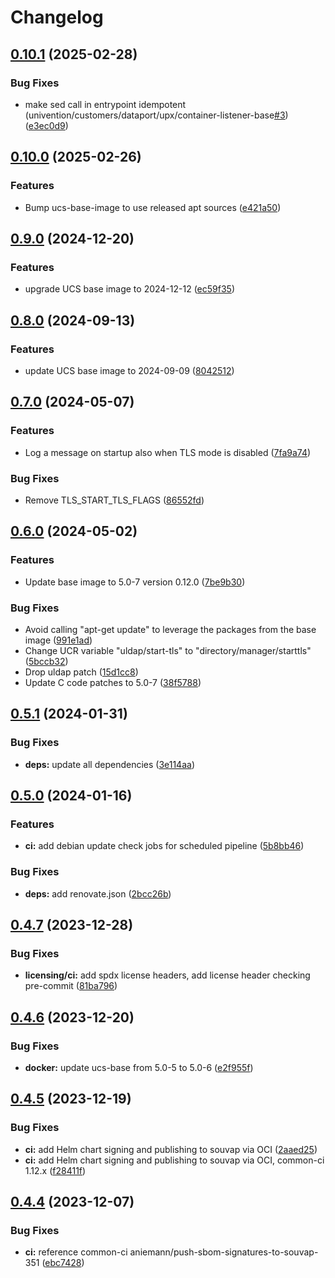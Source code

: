 # Changelog

## [0.10.1](https://git.knut.univention.de/univention/customers/dataport/upx/container-listener-base/compare/v0.10.0...v0.10.1) (2025-02-28)


### Bug Fixes

* make sed call in entrypoint idempotent (univention/customers/dataport/upx/container-listener-base[#3](https://git.knut.univention.de/univention/customers/dataport/upx/container-listener-base/issues/3)) ([e3ec0d9](https://git.knut.univention.de/univention/customers/dataport/upx/container-listener-base/commit/e3ec0d9795fbd5ca859528a5a0cf19a45d5e75f8))

## [0.10.0](https://git.knut.univention.de/univention/customers/dataport/upx/container-listener-base/compare/v0.9.0...v0.10.0) (2025-02-26)


### Features

* Bump ucs-base-image to use released apt sources ([e421a50](https://git.knut.univention.de/univention/customers/dataport/upx/container-listener-base/commit/e421a509fd39cf7ffa84b4cc1ce9bb4a18710122))

## [0.9.0](https://git.knut.univention.de/univention/customers/dataport/upx/container-listener-base/compare/v0.8.0...v0.9.0) (2024-12-20)


### Features

* upgrade UCS base image to 2024-12-12 ([ec59f35](https://git.knut.univention.de/univention/customers/dataport/upx/container-listener-base/commit/ec59f35ec44955d8aaac545418a3bed31b877a2e))

## [0.8.0](https://git.knut.univention.de/univention/customers/dataport/upx/container-listener-base/compare/v0.7.0...v0.8.0) (2024-09-13)


### Features

* update UCS base image to 2024-09-09 ([8042512](https://git.knut.univention.de/univention/customers/dataport/upx/container-listener-base/commit/8042512a9d9e4283032a62110b1dd8b84c266307))

## [0.7.0](https://git.knut.univention.de/univention/customers/dataport/upx/container-listener-base/compare/v0.6.0...v0.7.0) (2024-05-07)


### Features

* Log a message on startup also when TLS mode is disabled ([7fa9a74](https://git.knut.univention.de/univention/customers/dataport/upx/container-listener-base/commit/7fa9a74a2298ed43d6875fda67c54d0503c62e51))


### Bug Fixes

* Remove TLS_START_TLS_FLAGS ([86552fd](https://git.knut.univention.de/univention/customers/dataport/upx/container-listener-base/commit/86552fdb19ca9baa2c1cfdde9cfb512ade6204bc))

## [0.6.0](https://git.knut.univention.de/univention/customers/dataport/upx/container-listener-base/compare/v0.5.1...v0.6.0) (2024-05-02)


### Features

* Update base image to 5.0-7 version 0.12.0 ([7be9b30](https://git.knut.univention.de/univention/customers/dataport/upx/container-listener-base/commit/7be9b309bca15502fc1729bcd840477bd7fdd70b))


### Bug Fixes

* Avoid calling "apt-get update" to leverage the packages from the base image ([991e1ad](https://git.knut.univention.de/univention/customers/dataport/upx/container-listener-base/commit/991e1addc313a488a151ea0db77d662c30d29251))
* Change UCR variable "uldap/start-tls" to "directory/manager/starttls" ([5bccb32](https://git.knut.univention.de/univention/customers/dataport/upx/container-listener-base/commit/5bccb32d6301945ac562c55713e5f524319b2cf3))
* Drop uldap patch ([15d1cc8](https://git.knut.univention.de/univention/customers/dataport/upx/container-listener-base/commit/15d1cc8b901e329c70cd252330d56e83fbf2ea7e))
* Update C code patches to 5.0-7 ([38f5788](https://git.knut.univention.de/univention/customers/dataport/upx/container-listener-base/commit/38f57884950719e94dab9a80fcb958a7ecc0c9ee))

## [0.5.1](https://git.knut.univention.de/univention/customers/dataport/upx/container-listener-base/compare/v0.5.0...v0.5.1) (2024-01-31)


### Bug Fixes

* **deps:** update all dependencies ([3e114aa](https://git.knut.univention.de/univention/customers/dataport/upx/container-listener-base/commit/3e114aa57843d6d766ccbbe435390e0f4f17a288))

## [0.5.0](https://git.knut.univention.de/univention/customers/dataport/upx/container-listener-base/compare/v0.4.7...v0.5.0) (2024-01-16)


### Features

* **ci:** add debian update check jobs for scheduled pipeline ([5b8bb46](https://git.knut.univention.de/univention/customers/dataport/upx/container-listener-base/commit/5b8bb4615ce50e04caf7512960703e3279b0a21d))


### Bug Fixes

* **deps:** add renovate.json ([2bcc26b](https://git.knut.univention.de/univention/customers/dataport/upx/container-listener-base/commit/2bcc26b6eb4d0f6a8004a82fbfe026f4f7353501))

## [0.4.7](https://git.knut.univention.de/univention/customers/dataport/upx/container-listener-base/compare/v0.4.6...v0.4.7) (2023-12-28)


### Bug Fixes

* **licensing/ci:** add spdx license headers, add license header checking pre-commit ([81ba796](https://git.knut.univention.de/univention/customers/dataport/upx/container-listener-base/commit/81ba796c60e1ed153c67d6a28f3ada8562bc1cb0))

## [0.4.6](https://git.knut.univention.de/univention/customers/dataport/upx/container-listener-base/compare/v0.4.5...v0.4.6) (2023-12-20)


### Bug Fixes

* **docker:** update ucs-base from 5.0-5 to 5.0-6 ([e2f955f](https://git.knut.univention.de/univention/customers/dataport/upx/container-listener-base/commit/e2f955fe70f7ddcb375dfec26091c600a27f06bf))

## [0.4.5](https://git.knut.univention.de/univention/customers/dataport/upx/container-listener-base/compare/v0.4.4...v0.4.5) (2023-12-19)


### Bug Fixes

* **ci:** add Helm chart signing and publishing to souvap via OCI ([2aaed25](https://git.knut.univention.de/univention/customers/dataport/upx/container-listener-base/commit/2aaed25f9e9d679069898c7f4273b40e6b9dea7b))
* **ci:** add Helm chart signing and publishing to souvap via OCI, common-ci 1.12.x ([f28411f](https://git.knut.univention.de/univention/customers/dataport/upx/container-listener-base/commit/f28411fa683051cc348406919329dd3c604394b9))

## [0.4.4](https://git.knut.univention.de/univention/customers/dataport/upx/container-listener-base/compare/v0.4.3...v0.4.4) (2023-12-07)


### Bug Fixes

* **ci:** reference common-ci aniemann/push-sbom-signatures-to-souvap-351 ([ebc7428](https://git.knut.univention.de/univention/customers/dataport/upx/container-listener-base/commit/ebc7428fe548129caa5238c6c5471debfb2a1329))
